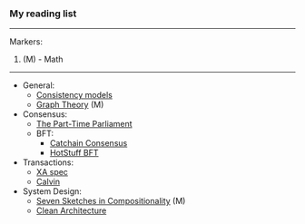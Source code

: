 ### My reading list
***
Markers:
1. (M) - Math 
***
- General:
  + [Consistency models](https://jepsen.io/consistency)
  + [Graph Theory](https://www.google.com/url?sa=t&source=web&rct=j&opi=89978449&url=https://logic.pdmi.ras.ru/~dvk/graphs_dk.pdf&ved=2ahUKEwi7n5KA6eyFAxX7ExAIHc7jCFwQFnoECBMQAQ&usg=AOvVaw0PyumsBpD_VSwBqx2XkjdN) (M)
- Consensus:
  + [The Part-Time Parliament](https://www.google.com/url?sa=t&source=web&rct=j&opi=89978449&url=https://lamport.azurewebsites.net/pubs/lamport-paxos.pdf&ved=2ahUKEwjj05aXuOqFAxXlIxAIHaKBCjYQFnoECBIQAQ&usg=AOvVaw1AHQDriKZ-fF2C7BTNr6qm)
  - BFT:
    + [Catchain Consensus](https://docs.ton.org/catchain.pdf)
    + [HotStuff BFT](https://arxiv.org/pdf/1803.05069)
- Transactions:
  + [XA spec](https://www.google.com/url?sa=t&source=web&rct=j&opi=89978449&url=https://pubs.opengroup.org/onlinepubs/009680699/toc.pdf&ved=2ahUKEwi2svOfieyFAxU-EBAIHbFHB08QFnoECBUQAQ&usg=AOvVaw02-6NYEGmMKLM1-aXnjfqs)
  + [Calvin](https://cs.yale.edu/homes/thomson/publications/calvin-sigmod12.pdf)
- System Design:
  + [Seven Sketches in Compositionality](https://www.google.com/url?sa=t&source=web&rct=j&opi=89978449&url=https://arxiv.org/pdf/1803.05316&ved=2ahUKEwjr69vUnOyFAxXmGxAIHSIeBTIQFnoECEoQAQ&usg=AOvVaw0BoLhQgNDZ3qRAaqu-XZhi) (M)
  + [Clean Architecture](https://github.com/GunterMueller/Books-3/blob/master/Clean%20Architecture%20A%20Craftsman%20Guide%20to%20Software%20Structure%20and%20Design.pdf)
